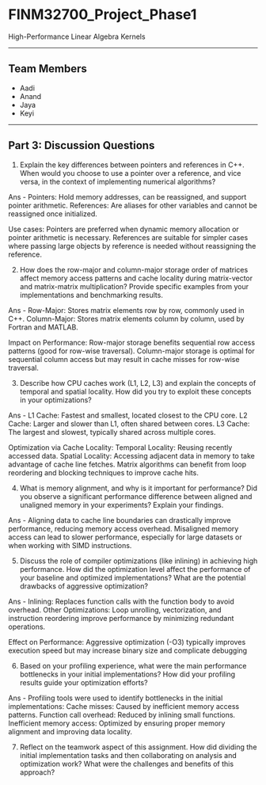 # FINM32700_Project_Phase1
High-Performance Linear Algebra Kernels

---

## Team Members
- Aadi
- Anand
- Jaya
- Keyi

---


## Part 3: Discussion Questions 

1. Explain the key differences between pointers and references in C++. When would you choose to use a pointer over a reference, and vice versa, in the context of implementing numerical algorithms?

Ans - Pointers: Hold memory addresses, can be reassigned, and support pointer arithmetic.
      References: Are aliases for other variables and cannot be reassigned once initialized.

   Use cases:
      Pointers are preferred when dynamic memory allocation or pointer arithmetic is necessary.
      References are suitable for simpler cases where passing large objects by reference is needed without reassigning the reference.
  
2. How does the row-major and column-major storage order of matrices affect memory access patterns and cache locality during matrix-vector and matrix-matrix multiplication? Provide specific examples from your implementations and benchmarking results.

Ans - Row-Major: Stores matrix elements row by row, commonly used in C++.
      Column-Major: Stores matrix elements column by column, used by Fortran and MATLAB.

   Impact on Performance:
      Row-major storage benefits sequential row access patterns (good for row-wise traversal).
      Column-major storage is optimal for sequential column access but may result in cache misses for row-wise traversal.
   
3. Describe how CPU caches work (L1, L2, L3) and explain the concepts of temporal and spatial locality. How did you try to exploit these concepts in your optimizations?

Ans - L1 Cache: Fastest and smallest, located closest to the CPU core.
      L2 Cache: Larger and slower than L1, often shared between cores.
      L3 Cache: The largest and slowest, typically shared across multiple cores.

   Optimization via Cache Locality:
      Temporal Locality: Reusing recently accessed data.
      Spatial Locality: Accessing adjacent data in memory to take advantage of cache line fetches.
      Matrix algorithms can benefit from loop reordering and blocking techniques to improve cache hits.
   
4. What is memory alignment, and why is it important for performance? Did you observe a significant performance difference between aligned and unaligned memory in your experiments? Explain your findings.

Ans - Aligning data to cache line boundaries can drastically improve performance, reducing memory access overhead.
      Misaligned memory access can lead to slower performance, especially for large datasets or when working with SIMD instructions.

5. Discuss the role of compiler optimizations (like inlining) in achieving high performance. How did the optimization level affect the performance of your baseline and optimized implementations? What are the potential drawbacks of aggressive optimization?

Ans - Inlining: Replaces function calls with the function body to avoid overhead.
      Other Optimizations: Loop unrolling, vectorization, and instruction reordering improve performance by minimizing redundant operations.

   Effect on Performance:
      Aggressive optimization (-O3) typically improves execution speed but may increase binary size and complicate debugging

6. Based on your profiling experience, what were the main performance bottlenecks in your initial implementations? How did your profiling results guide your optimization efforts?

Ans - Profiling tools were used to identify bottlenecks in the initial implementations:
      Cache misses: Caused by inefficient memory access patterns.
      Function call overhead: Reduced by inlining small functions.
      Inefficient memory access: Optimized by ensuring proper memory alignment and improving data locality.
      
7. Reflect on the teamwork aspect of this assignment. How did dividing the initial implementation tasks and then collaborating on analysis and optimization work? What were the challenges and benefits of this approach?
